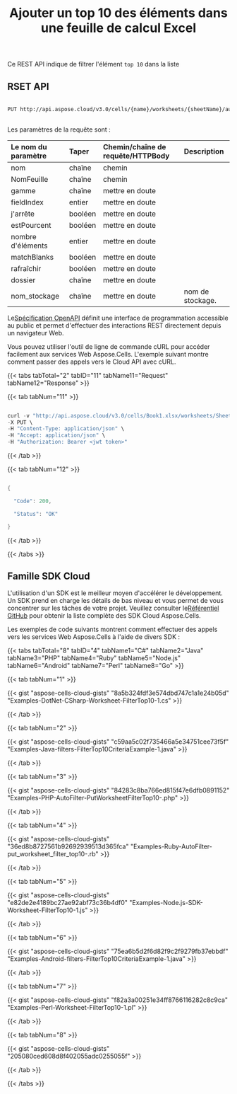 ﻿---
title: Ajouter un top 10 des éléments dans une feuille de calcul Excel
second_title: Aspose.Cells Cloud Documen
linktitle: Ajouter le top 10 des filtres
type: docs
url: /fr/autofilter/add-top-10-filter/ 
aliases: [/filter-the-top-10-items-in-the-list/, /autofilter/add-a-top-10-filter/ ]
keywords: Adds a top10 filter on an Excel worksheet
description: Le Aspose.Cells Cloud API prend en charge l'ajout d'un filtre top10 sur une feuille de calcul Excel. Le SDK prend en charge les types de langages de développement. Ils incluent Android, C#, Go, Java, NodeJS, Perl, PHP, Python, Ruby et Swift
weight: 65
---
Ce REST API indique de filtrer l'élément `top 10` dans la liste
 
## RSET API
 
```bash
 
PUT http://api.aspose.cloud/v3.0/cells/{name}/worksheets/{sheetName}/autoFilter/filterTop10
 
```
 Les paramètres de la requête sont :
 
| Le nom du paramètre| Taper| Chemin/chaîne de requête/HTTPBody|Description|
|:- |:- |:- |:- |
| nom| chaîne| chemin||
| NomFeuille| chaîne| chemin||
| gamme| chaîne| mettre en doute||
| fieldIndex| entier| mettre en doute||
| j'arrête| booléen| mettre en doute||
| estPourcent| booléen| mettre en doute||
| nombre d'éléments| entier| mettre en doute||
| matchBlanks| booléen| mettre en doute||
| rafraîchir| booléen| mettre en doute||
| dossier| chaîne| mettre en doute||
| nom_stockage| chaîne| mettre en doute| nom de stockage.|
 
 Le[Spécification OpenAPI](https://apireference.aspose.cloud/cells/#/AutoFilter/PutWorksheetFilterTop10) définit une interface de programmation accessible au public et permet d'effectuer des interactions REST directement depuis un navigateur Web.
 
Vous pouvez utiliser l'outil de ligne de commande cURL pour accéder facilement aux services Web Aspose.Cells. L'exemple suivant montre comment passer des appels vers le Cloud API avec cURL.

{{< tabs tabTotal="2" tabID="11" tabName11="Request" tabName12="Response" >}}

{{< tab tabNum="11" >}}

```java

curl -v "http://api.aspose.cloud/v3.0/cells/Book1.xlsx/worksheets/Sheet1/autoFilter/filterTop10?range=A1:B1&fieldIndex=0&isTop=true&itemCount=1&isPercent=true&matchBlanks=true" \
-X PUT \
-H "Content-Type: application/json" \
-H "Accept: application/json" \
-H "Authorization: Bearer <jwt token>"

```

{{< /tab >}}

{{< tab tabNum="12" >}}

```java

{

  "Code": 200,

  "Status": "OK"

}

```

{{< /tab >}}

{{< /tabs >}}

## Famille SDK Cloud
 
 L'utilisation d'un SDK est le meilleur moyen d'accélérer le développement. Un SDK prend en charge les détails de bas niveau et vous permet de vous concentrer sur les tâches de votre projet. Veuillez consulter le[Référentiel GitHub](https://github.com/aspose-cells-cloud) pour obtenir la liste complète des SDK Cloud Aspose.Cells.
 
Les exemples de code suivants montrent comment effectuer des appels vers les services Web Aspose.Cells à l'aide de divers SDK :
 
{{< tabs tabTotal="8" tabID="4" tabName1="C#" tabName2="Java" tabName3="PHP" tabName4="Ruby" tabName5="Node.js" tabName6="Android" tabName7="Perl" tabName8="Go" >}}

{{< tab tabNum="1" >}}

{{< gist "aspose-cells-cloud-gists" "8a5b324fdf3e574dbd747c1a1e24b05d" "Examples-DotNet-CSharp-Worksheet-FilterTop10-1.cs" >}}

{{< /tab >}}

{{< tab tabNum="2" >}}

{{< gist "aspose-cells-cloud-gists" "c59aa5c02f735466a5e34751cee73f5f" "Examples-Java-filters-FilterTop10CriteriaExample-1.java" >}}

{{< /tab >}}

{{< tab tabNum="3" >}}

{{< gist "aspose-cells-cloud-gists" "84283c8ba766ed815f47e6dfb0891152" "Examples-PHP-AutoFilter-PutWorksheetFilterTop10-.php" >}}

{{< /tab >}}

{{< tab tabNum="4" >}}

{{< gist "aspose-cells-cloud-gists" "36ed8b8727561b92692939513d365fca" "Examples-Ruby-AutoFilter-put_worksheet_filter_top10-.rb" >}}

{{< /tab >}}

{{< tab tabNum="5" >}}

{{< gist "aspose-cells-cloud-gists" "e82de2e4189bc27ae92abf73c36b4df0" "Examples-Node.js-SDK-Worksheet-FilterTop10-1.js" >}}

{{< /tab >}}

{{< tab tabNum="6" >}}

{{< gist "aspose-cells-cloud-gists" "75ea6b5d2f6d82f9c2f9279fb37ebbdf" "Examples-Android-filters-FilterTop10CriteriaExample-1.java" >}}

{{< /tab >}}

{{< tab tabNum="7" >}}

{{< gist "aspose-cells-cloud-gists" "f82a3a00251e34ff8766116282c8c9ca" "Examples-Perl-Worksheet-FilterTop10-1.pl" >}}

{{< /tab >}}

{{< tab tabNum="8" >}}

{{< gist "aspose-cells-cloud-gists" "205080ced608d8f402055adc0255055f" >}}

{{< /tab >}}

{{< /tabs >}}
